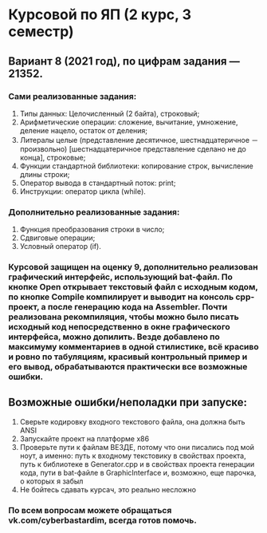 # Курсовой по ЯП (2 курс, 3 семестр)
## Вариант 8 (2021 год), по цифрам задания — 21352.
### Сами реализованные задания:
  1. Типы данных: Целочисленный (2 байта), строковый;
  2. Арифметические операции: сложение, вычитание, умножение, деление нацело, остаток от деления;
  3. Литералы целые (представление десятичное, шестнадцатеричное － произвольно) [шестнадцатеричное представление сделано не до конца], строковые;
  4. Функции стандартной библиотеки: копирование строк, вычисление длины строки;
  5. Оператор вывода в стандартный поток: print;
  6. Инструкции: оператор цикла (while).

### Дополнительно реализованные задания: 
  1. Функция преобразования строки в число;
  2. Сдвиговые операции;
  3. Условный оператор (if).

### Курсовой защищен на оценку 9, дополнительно реализован графический интерфейс, использующий bat-файл. По кнопке Open открывает текстовый файл с исходным кодом, по кнопке Compile компилирует и выводит на консоль cpp-проект, а после генерацию кода на Assembler. Почти реализована рекомпиляция, чтобы можно было писать исходный код непосредственно в окне графического интерфейса, можно допилить. Везде добавлено по максимуму комментариев в одной стилистике, всё красиво и ровно по табуляциям, красивый контрольный пример и его вывод, обрабатываются практически все возможные ошибки.
## Возможные ошибки/неполадки при запуске:
  1. Сверьте кодировку входного текстового файла, она должна быть ANSI
  2. Запускайте проект на платформе x86
  3. Проверьте пути к файлам ВЕЗДЕ, потому что они писались под мой ноут, а именно: путь к входному текстовику в свойствах проекта, путь к библиотеке в Generator.cpp и в свойствах проекта генерации кода, пути в bat-файле в GraphicInterface и, возможно, еще парочка, о которых я забыл
  4. Не бойтесь сдавать курсач, это реально несложно

### По всем вопросам можете обращаться vk.com/cyberbastardim, всегда готов помочь.
